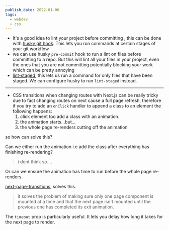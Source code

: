 ```yaml
---
publish_date: 2022-01-06
tags:
  - webdev
  - css
---
```

- It's a good idea to lint your project before committing , this can be done with [husky git hook](https://github.com/typicode/husky). This lets you run commands at certain stages of your git workflow
- we can use husky `pre-commit` hook to run a lint on files before committing to a repo. But this will lint all your files in your project, even the ones that you are not committing potentially blocking your work which can be pretty annoying
- [lint-staged](https://github.com/okonet/lint-staged), this lets us run a command for only files that have been staged. We can configure husky to run `lint-staged` instead.

---

- CSS transitions  when changing routes with Next.js  can be really tricky due to fact changing  routes on next cause a full page refresh, therefore if you try to add an `onClick` handler to append a class to an element the following happens:
	 1. click element too add a class with an animation.
	 2. the animation starts...but...
	 3. the whole page re-renders cutting off the animation

so how can solve this?

Can we either run the animation i.e add the class after everything has finishing re-rendering?
> i dont think so....

Or can we ensure the animation has time to run before the whole page re-renders.

[next-page-transitions](https://github.com/illinois/next-page-transitions), solves this.
>it solves the problem of making sure only one page component is mounted at a time and that the next page isn't mounted until the previous one has completed its exit animation.

The `timeout` prop is particularly useful. It lets you delay how long it takes for the next page to render.

